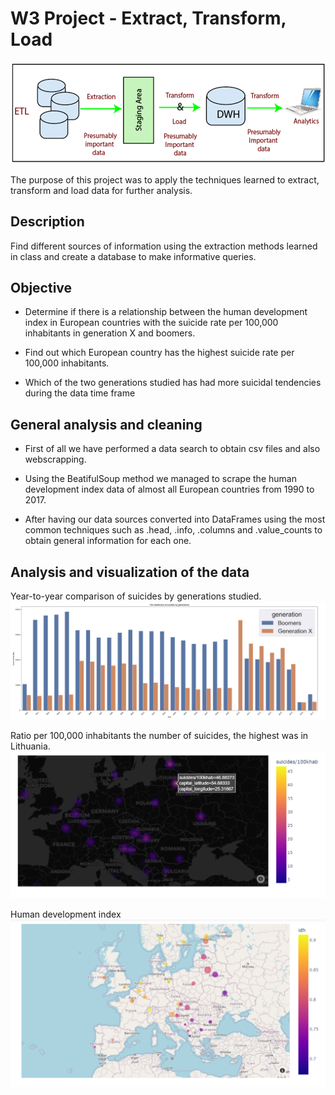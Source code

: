 # W3 Project - Extract, Transform, Load

![portada](https://github.com/Manuelzerpadl/ETL/blob/1fd43ca3223e9eb1d2028059f3f27a311425b9b7/data/image/what-is-etl-in-datawarehouse.png)

The purpose of this project was to apply the techniques learned to extract, transform and load data for further analysis. 

## Description
Find different sources of information using the extraction methods learned in class and create a database to make informative queries.


## Objective

- Determine if there is a relationship between the human development index in European countries with the suicide rate per 100,000 inhabitants in generation X and boomers.

- Find out which European country has the highest suicide rate per 100,000 inhabitants. 

- Which of the two generations studied has had more suicidal tendencies during the data time frame

## General analysis and cleaning

- First of all we have performed a data search to obtain csv files and also webscrapping. 

- Using the BeatifulSoup method we managed to scrape the human development index data of almost all European countries from 1990 to 2017.

- After having our data sources converted into DataFrames using the most common techniques such as .head, .info, .columns and .value_counts to obtain general information for each one.


## Analysis and visualization of the data
Year-to-year comparison of suicides by generations studied.
![Comparativageneration](https://github.com/Manuelzerpadl/ETL/blob/1fd43ca3223e9eb1d2028059f3f27a311425b9b7/data/image/Captura%20de%20pantalla%202023-02-12%20174806.png)

Ratio per 100,000 inhabitants the number of suicides, the highest was in Lithuania.
![map100khabratio](https://github.com/Manuelzerpadl/ETL/blob/1fd43ca3223e9eb1d2028059f3f27a311425b9b7/data/image/Captura%20de%20pantalla%202023-02-12%20190551.png)

Human development index
![idh](https://github.com/Manuelzerpadl/ETL/blob/1fd43ca3223e9eb1d2028059f3f27a311425b9b7/data/image/Captura%20de%20pantalla%202023-02-12%20190503.png)

